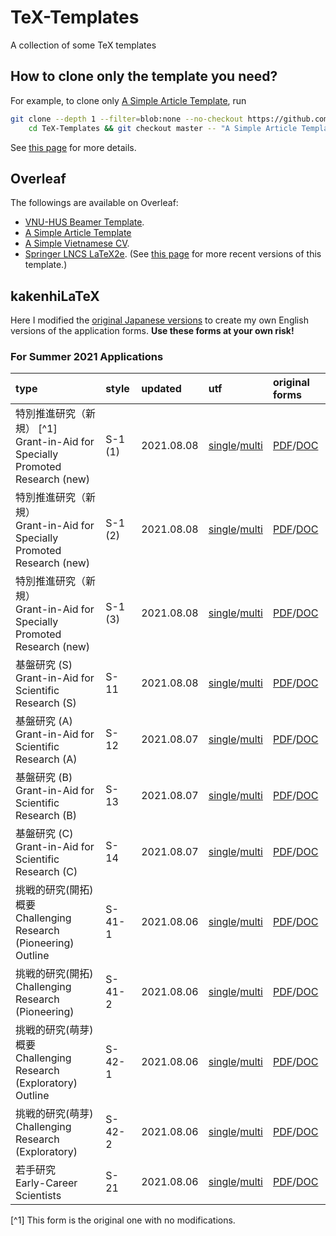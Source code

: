 # TeX-Templates
A collection of some TeX templates

## How to clone only the template you need?

For example, to clone only [A Simple Article Template](A%20Simple%20Article%20Template), run

```bash
git clone --depth 1 --filter=blob:none --no-checkout https://github.com/hoanganhduc/TeX-Templates/ && \
	cd TeX-Templates && git checkout master -- "A Simple Article Template"
```

See [this page](https://stackoverflow.com/questions/600079/how-do-i-clone-a-subdirectory-only-of-a-git-repository) for more details.

## Overleaf

The followings are available on Overleaf: 
* [VNU-HUS Beamer Template](https://www.overleaf.com/latex/templates/vnu-hus-beamer-template/ydpsvsdhphrg).
* [A Simple Article Template](https://www.overleaf.com/latex/templates/a-simple-article-template/gdsdkccmjnxg)
* [A Simple Vietnamese CV](https://www.overleaf.com/latex/templates/ly-lich-khoa-hoc/tgxzgkzdsbpk).
* [Springer LNCS LaTeX2e](https://www.overleaf.com/latex/templates/springer-lecture-notes-in-computer-science/kzwwpvhwnvfj#.WuA4JS5uZpi). (See [this page](https://www.springer.com/gp/computer-science/lncs/conference-proceedings-guidelines) for more recent versions of this template.)

## kakenhiLaTeX

Here I modified the [original Japanese versions](http://osksn2.hep.sci.osaka-u.ac.jp/~taku/kakenhiLaTeX/) to create my own English versions of the application forms.
**Use these forms at your own risk!**

### For Summer 2021 Applications

| **type** | **style** | **updated** | **utf** | **original forms** |
|:---------|:----------|:------------|:--------|:-------------------|
| 特別推進研究（新規） [^1] <br>Grant-in-Aid for Specially Promoted Research (new) | S-1 (1) | 2021.08.08 | [single](kakenhiLaTeX/2021_fall/tokusui-1_utf_single)/[multi](kakenhiLaTeX/2021_fall/tokusui-1_utf_multi) | [PDF](kakenhiLaTeX/2021_fall/original_forms/s-1-1_e.pdf)/[DOC](kakenhiLaTeX/2021_fall/original_forms/s-1-1_e.doc) |
| 特別推進研究（新規） <br>Grant-in-Aid for Specially Promoted Research (new) | S-1 (2) | 2021.08.08 | [single](kakenhiLaTeX/2021_fall/tokusui-2_utf_single)/[multi](kakenhiLaTeX/2021_fall/tokusui-2_utf_multi) | [PDF](kakenhiLaTeX/2021_fall/original_forms/s-1-2_e.pdf)/[DOC](kakenhiLaTeX/2021_fall/original_forms/s-1-2_e.doc) |
| 特別推進研究（新規） <br>Grant-in-Aid for Specially Promoted Research (new) | S-1 (3) | 2021.08.08 | [single](kakenhiLaTeX/2021_fall/tokusui-3_utf_single)/[multi](kakenhiLaTeX/2021_fall/tokusui-3_utf_multi) | [PDF](kakenhiLaTeX/2021_fall/original_forms/s-1-3_e.pdf)/[DOC](kakenhiLaTeX/2021_fall/original_forms/s-1-3_e.doc) |
| 基盤研究 (S) <br>Grant-in-Aid for Scientific Research (S) | S-11 | 2021.08.08 | [single](kakenhiLaTeX/2021_fall/kiban_s_utf_single)/[multi](kakenhiLaTeX/2021_fall/kiban_s_utf_multi) | [PDF](kakenhiLaTeX/2021_fall/original_forms/s-11_e.pdf)/[DOC](kakenhiLaTeX/2021_fall/original_forms/s-11_e.doc) |
| 基盤研究 (A) <br>Grant-in-Aid for Scientific Research (A) | S-12 | 2021.08.07 | [single](kakenhiLaTeX/2021_fall/kiban_a_utf_single)/[multi](kakenhiLaTeX/2021_fall/kiban_a_utf_multi) | [PDF](kakenhiLaTeX/2021_fall/original_forms/s-12_e.pdf)/[DOC](kakenhiLaTeX/2021_fall/original_forms/s-12_e.doc) |
| 基盤研究 (B) <br>Grant-in-Aid for Scientific Research (B) | S-13 | 2021.08.07 | [single](kakenhiLaTeX/2021_fall/kiban_b_utf_single)/[multi](kakenhiLaTeX/2021_fall/kiban_b_utf_multi) | [PDF](kakenhiLaTeX/2021_fall/original_forms/s-13_e.pdf)/[DOC](kakenhiLaTeX/2021_fall/original_forms/s-13_e.doc) |
| 基盤研究 (C) <br>Grant-in-Aid for Scientific Research (C) | S-14 | 2021.08.07 | [single](kakenhiLaTeX/2021_fall/kiban_c_utf_single)/[multi](kakenhiLaTeX/2021_fall/kiban_c_utf_multi) | [PDF](kakenhiLaTeX/2021_fall/original_forms/s-14_e.pdf)/[DOC](kakenhiLaTeX/2021_fall/original_forms/s-14_e.doc) |
| 挑戦的研究(開拓)概要 <br>Challenging Research (Pioneering) Outline | S-41-1 | 2021.08.06 | [single](kakenhiLaTeX/2021_fall/chousenteki_kaitaku_abst_utf_single)/[multi](kakenhiLaTeX/2021_fall/chousenteki_kaitaku_abst_utf_multi) | [PDF](kakenhiLaTeX/2021_fall/original_forms/s-41-1_e.pdf)/[DOC](kakenhiLaTeX/2021_fall/original_forms/s-41-1_e.doc) |
| 挑戦的研究(開拓) <br>Challenging Research (Pioneering) | S-41-2 | 2021.08.06 | [single](kakenhiLaTeX/2021_fall/chousenteki_kaitaku_utf_single)/[multi](kakenhiLaTeX/2021_fall/chousenteki_kaitaku_utf_multi) | [PDF](kakenhiLaTeX/2021_fall/original_forms/s-41-2_e.pdf)/[DOC](kakenhiLaTeX/2021_fall/original_forms/s-41-2_e.doc) |
| 挑戦的研究(萌芽)概要 <br>Challenging Research (Exploratory) Outline | S-42-1 | 2021.08.06 | [single](kakenhiLaTeX/2021_fall/chousenteki_houga_abst_utf_single)/[multi](kakenhiLaTeX/2021_fall/chousenteki_houga_abst_utf_multi) | [PDF](kakenhiLaTeX/2021_fall/original_forms/s-42-1_e.pdf)/[DOC](kakenhiLaTeX/2021_fall/original_forms/s-42-1_e.doc) |
| 挑戦的研究(萌芽) <br>Challenging Research (Exploratory) | S-42-2 | 2021.08.06 | [single](kakenhiLaTeX/2021_fall/chousenteki_houga_utf_single)/[multi](kakenhiLaTeX/2021_fall/chousenteki_houga_utf_multi) | [PDF](kakenhiLaTeX/2021_fall/original_forms/s-42-2_e.pdf)/[DOC](kakenhiLaTeX/2021_fall/original_forms/s-42-2_e.doc) |
| 若手研究 <br>Early-Career Scientists | S-21 | 2021.08.06 | [single](kakenhiLaTeX/2021_fall/wakate_utf_single)/[multi](kakenhiLaTeX/2021_fall/wakate_utf_multi) | [PDF](kakenhiLaTeX/2021_fall/original_forms/s-21_e.pdf)/[DOC](kakenhiLaTeX/2021_fall/original_forms/s-21_e.doc) |

[^1] This form is the original one with no modifications.
